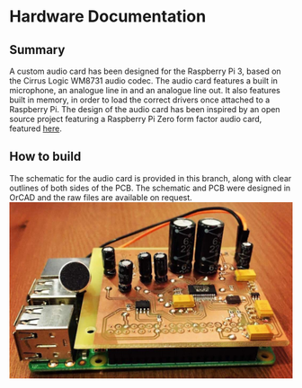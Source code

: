 # Hardware Documentation

## Summary

A custom audio card has been designed for the Raspberry Pi 3, 
based on the Cirrus Logic WM8731 audio codec. The audio card features a built in microphone, an analogue line in and an analogue line out. It also features built in memory, in order to load the correct drivers once attached to a Raspberry Pi. The design of the audio card has been inspired by an open source project featuring a Raspberry Pi Zero form factor audio card, featured [here](https://github.com/skiselev/i2s_audio_phat).


## How to build

The schematic for the audio card is provided in this branch, along with clear outlines of both sides of the PCB. The schematic and PCB were designed in OrCAD and the raw files are available on request. ![HAT](https://github.com/Dan-escu/ONDA/blob/Hardware-Documentation/ONDA_HAT.jpg)
